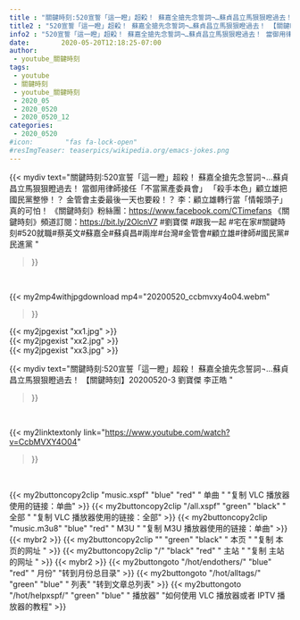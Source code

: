 ```yaml
---
title : "關鍵時刻:520宣誓「這一瞪」超殺！ 蘇嘉全搶先念誓詞¬…蘇貞昌立馬狠狠瞪過去！ 【關鍵時刻】20200520-3 劉寶傑 李正皓 "
title2 : "520宣誓「這一瞪」超殺！ 蘇嘉全搶先念誓詞¬…蘇貞昌立馬狠狠瞪過去！ 【關鍵時刻】20200520-3 劉寶傑 李正皓 "
info2 : "520宣誓「這一瞪」超殺！ 蘇嘉全搶先念誓詞¬…蘇貞昌立馬狠狠瞪過去！ 當御用律師接任「不當黨產委員會」 「殺手本色」顧立雄把國民黨整慘！？ 金管會主委最後一天也要殺！？ 李：顧立雄轉行當「情報頭子」真的可怕！  《關鍵時刻》粉絲團：https://www.facebook.com/CTimefans 《關鍵時刻》頻道訂閱：https://bit.ly/2OlcnV7  #劉寶傑  #跟我一起 #宅在家#關鍵時刻#520就職#蔡英文#蘇嘉全#蘇貞昌#兩岸#台灣#金管會#顧立雄#律師#國民黨#民進黨 "
date:        2020-05-20T12:18:25-07:00
author:
 - youtube_關鍵時刻
tags:
 - youtube
 - 關鍵時刻
 - youtube_關鍵時刻
 - 2020_05
 - 2020_0520
 - 2020_0520_12
categories:
 - 2020_0520
#icon:        "fas fa-lock-open"
#resImgTeaser: teaserpics/wikipedia.org/emacs-jokes.png
---
```


{{< mydiv text="關鍵時刻:520宣誓「這一瞪」超殺！ 蘇嘉全搶先念誓詞¬…蘇貞昌立馬狠狠瞪過去！ 當御用律師接任「不當黨產委員會」 「殺手本色」顧立雄把國民黨整慘！？ 金管會主委最後一天也要殺！？ 李：顧立雄轉行當「情報頭子」真的可怕！  《關鍵時刻》粉絲團：https://www.facebook.com/CTimefans 《關鍵時刻》頻道訂閱：https://bit.ly/2OlcnV7  #劉寶傑  #跟我一起 #宅在家#關鍵時刻#520就職#蔡英文#蘇嘉全#蘇貞昌#兩岸#台灣#金管會#顧立雄#律師#國民黨#民進黨 "
>}}
<br>


{{< my2mp4withjpgdownload mp4="20200520_ccbmvxy4o04.webm"
>}}

{{< my2jpgexist "xx1.jpg" >}}<br>
{{< my2jpgexist "xx2.jpg" >}}<br>
{{< my2jpgexist "xx3.jpg" >}}<br>



{{< mydiv text="關鍵時刻:520宣誓「這一瞪」超殺！ 蘇嘉全搶先念誓詞¬…蘇貞昌立馬狠狠瞪過去！ 【關鍵時刻】20200520-3 劉寶傑 李正皓 "
>}}
<br>

{{< my2linktextonly link="https://www.youtube.com/watch?v=CcbMVXY4O04"
>}}


<br>

{{< my2buttoncopy2clip "music.xspf"        "blue"   "red"    " 单曲 "  "复制 VLC 播放器使用的链接：单曲" >}} {{< my2buttoncopy2clip "/all.xspf"         "green"  "black"  " 全部 "  "复制 VLC 播放器使用的链接：全部" >}} {{< my2buttoncopy2clip "music.m3u8"        "blue"   "red"    " M3U  "    "复制 M3U 播放器使用的链接：单曲" >}} {{< mybr2 >}} {{< my2buttoncopy2clip ""                  "green"  "black"  " 本页 "    "复制 本页的网址 " >}} {{< my2buttoncopy2clip "/"                 "black"  "red"    " 主站 "    "复制 主站的网址 " >}} {{< mybr2 >}} {{< my2buttongoto      "/hot/endothers/"   "blue"   "red"    " 月份"   "转到月份总目录" >}} {{< my2buttongoto      "/hot/alltags/"     "green"  "blue"   " 列表"   "转到文章总列表" >}} {{< my2buttongoto      "/hot/helpxspf/"    "green"  "blue"   " 播放器" "如何使用 VLC 播放器或者 IPTV 播放器的教程" >}} 

